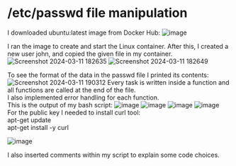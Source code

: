 # /etc/passwd file manipulation

I downloaded ubuntu:latest image from Docker Hub:
![image](https://github.com/biancaradulescu28/Docker_ex/assets/92685311/787eb7fa-2fc2-4a61-bfce-ec87f3f8f937)

I ran the image to create and start the Linux container. After this, I created a new user john, and copied the given file in my container.
![Screenshot 2024-03-11 182635](https://github.com/biancaradulescu28/Docker_ex/assets/92685311/35c8cce9-5392-4699-9bde-aee580de7927)
![Screenshot 2024-03-11 182649](https://github.com/biancaradulescu28/Docker_ex/assets/92685311/e7ba4d20-ba57-40e5-bf80-9ee735efb6c3)

To see the format of the data in the passwd file I printed its contents:
![Screenshot 2024-03-11 190312](https://github.com/biancaradulescu28/Docker_ex/assets/92685311/a6ee6758-9c09-4b45-8179-0aa48df46e8d)
Every task is written inside a function and all functions are called at the end of the file.\
I also implemented error handling for each function.\
This is the output of my bash script:
![image](https://github.com/biancaradulescu28/Docker_ex/assets/92685311/be2983b4-bbe1-4dd8-a19a-146e699da202)
![image](https://github.com/biancaradulescu28/Docker_ex/assets/92685311/dc1c55a3-5406-466b-8d6d-0bd9f1d2df90)
![image](https://github.com/biancaradulescu28/Docker_ex/assets/92685311/ff8edee0-4a69-45bf-aada-ddfb44292634)
![image](https://github.com/biancaradulescu28/Docker_ex/assets/92685311/bb83d598-25d9-4349-b56b-bbaf4ab5c5f1) \
For the public key I needed to install curl tool:\
apt-get update\
apt-get install -y curl

![image](https://github.com/biancaradulescu28/Docker_ex/assets/92685311/dc5a5b77-3a27-47e6-b96f-c36d468c61bd)

I also inserted comments within my script to explain some code choices.




